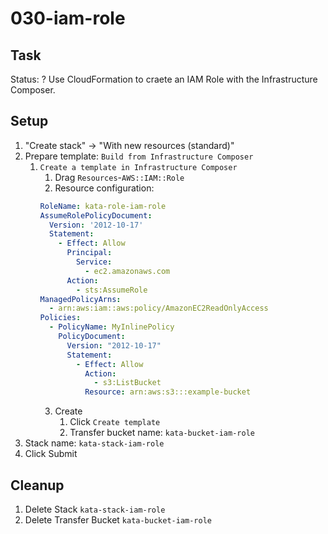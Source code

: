 # 030-iam-role

## Task
Status: ?
Use CloudFormation to craete an IAM Role with the Infrastructure Composer.

## Setup
1. "Create stack" -> "With new resources (standard)"
2. Prepare template: `Build from Infrastructure Composer`
	1. `Create a template in Infrastructure Composer`
		1. Drag `Resources`-`AWS::IAM::Role`
		2. Resource configuration:
		```yaml
		RoleName: kata-role-iam-role
		AssumeRolePolicyDocument:
		  Version: '2012-10-17'
		  Statement:
		    - Effect: Allow
		      Principal:
		        Service:
		          - ec2.amazonaws.com
		      Action:
		        - sts:AssumeRole
		ManagedPolicyArns:
		  - arn:aws:iam::aws:policy/AmazonEC2ReadOnlyAccess
		Policies:
		  - PolicyName: MyInlinePolicy
		    PolicyDocument:
		      Version: "2012-10-17"
		      Statement:
		        - Effect: Allow
		          Action:
		            - s3:ListBucket
		          Resource: arn:aws:s3:::example-bucket
		```
		3. Create
			1. Click `Create template`
			2. Transfer bucket name: `kata-bucket-iam-role`
3. Stack name: `kata-stack-iam-role`
4. Click Submit

## Cleanup
1. Delete Stack `kata-stack-iam-role`
2. Delete Transfer Bucket `kata-bucket-iam-role`
